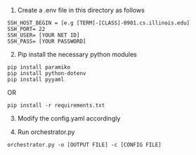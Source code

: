 1) Create a .env file in this directory as follows
```
SSH_HOST_BEGIN = [e.g [TERM]-[CLASS]-0901.cs.illinois.edu]   
SSH_PORT= 22  
SSH_USER= [YOUR NET ID]  
SSH_PASS= [YOUR PASSWORD]  
```

2) Pip install the necessary python modules

```
pip install paramiko
pip install python-dotenv
pip install pyyaml
```

OR 
```
pip install -r requirements.txt
```

3) Modify the config.yaml accordingly 

4) Run orchestrator.py 
```
orchestrator.py -o [OUTPUT FILE] -c [CONFIG FILE]
```